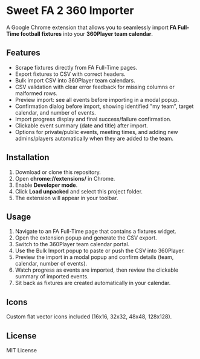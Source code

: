 # Sweet FA 2 360 Importer

A Google Chrome extension that allows you to seamlessly import **FA Full-Time football fixtures** into your **360Player team calendar**.

## Features

- Scrape fixtures directly from FA Full-Time pages.
- Export fixtures to CSV with correct headers.
- Bulk import CSV into 360Player team calendars.
- CSV validation with clear error feedback for missing columns or malformed rows.
- Preview import: see all events before importing in a modal popup.
- Confirmation dialog before import, showing identified "my team", target calendar, and number of events.
- Import progress display and final success/failure confirmation.
- Clickable event summary (date and title) after import.
- Options for private/public events, meeting times, and adding new admins/players automatically when they are added to the team.

## Installation

1. Download or clone this repository.
2. Open **chrome://extensions/** in Chrome.
3. Enable **Developer mode**.
4. Click **Load unpacked** and select this project folder.
5. The extension will appear in your toolbar.

## Usage

1. Navigate to an FA Full-Time page that contains a fixtures widget.
2. Open the extension popup and generate the CSV export.
3. Switch to the 360Player team calendar portal.
4. Use the Bulk Import popup to paste or push the CSV into 360Player.
5. Preview the import in a modal popup and confirm details (team, calendar, number of events).
6. Watch progress as events are imported, then review the clickable summary of imported events.
7. Sit back as fixtures are created automatically in your calendar.

## Icons

Custom flat vector icons included (16x16, 32x32, 48x48, 128x128).

## License

MIT License
